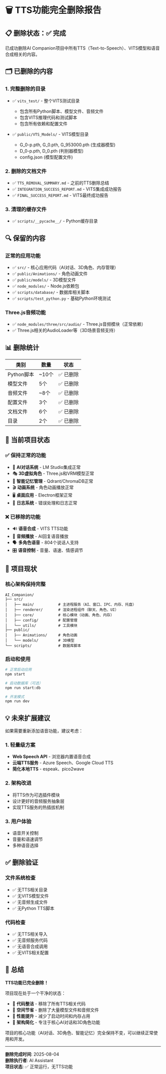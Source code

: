 # 🗑️ TTS功能完全删除报告

## 📋 删除状态：✅ 完成

已成功删除AI Companion项目中所有TTS（Text-to-Speech）、VITS模型和语音合成相关的内容。

## 🗂️ 已删除的内容

### 1. 完整删除的目录
- ✅ `vits_test/` - 整个VITS测试目录
  - 包含所有Python脚本、模型文件、音频文件
  - 包含VITS推理代码和测试脚本
  - 包含所有依赖和配置文件

- ✅ `public/VTS_Models/` - VITS模型目录
  - G_0-p.pth, G_0.pth, G_953000.pth (生成器模型)
  - D_0-p.pth, D_0.pth (判别器模型)
  - config.json (模型配置文件)

### 2. 删除的文档文件
- ✅ `TTS_REMOVAL_SUMMARY.md` - 之前的TTS删除总结
- ✅ `INTEGRATION_SUCCESS_REPORT.md` - VITS集成成功报告
- ✅ `FINAL_SUCCESS_REPORT.md` - VITS最终成功报告

### 3. 清理的缓存文件
- ✅ `scripts/__pycache__/` - Python缓存目录

## 🔍 保留的内容

### 正常的应用功能
- ✅ `src/` - 核心应用代码（AI对话、3D角色、内存管理）
- ✅ `public/Animations/` - 角色动画文件
- ✅ `public/models/` - 3D模型文件
- ✅ `node_modules/` - Node.js依赖包
- ✅ `scripts/database/` - 数据库相关脚本
- ✅ `scripts/test_python.py` - 基础Python环境测试

### Three.js音频功能
- ✅ `node_modules/three/src/audio/` - Three.js音频模块（正常依赖）
- ✅ Three.js相关的AudioLoader等（3D场景音频支持）

## 📊 删除统计

| 类别 | 数量 | 状态 |
|------|------|------|
| Python脚本 | ~10个 | ✅ 已删除 |
| 模型文件 | 5个 | ✅ 已删除 |
| 音频文件 | ~8个 | ✅ 已删除 |
| 配置文件 | 3个 | ✅ 已删除 |
| 文档文件 | 6个 | ✅ 已删除 |
| 目录 | 2个 | ✅ 已删除 |

## 🎯 当前项目状态

### ✅ 保持正常的功能
- 🤖 **AI对话系统** - LM Studio集成正常
- 🎭 **3D虚拟角色** - Three.js和VRM模型正常
- 🧠 **智能记忆管理** - Qdrant/ChromaDB正常
- 🎬 **动画系统** - 角色动画播放正常
- 🖥️ **桌面应用** - Electron框架正常
- 📝 **日志系统** - 错误处理和日志正常

### ❌ 已移除的功能
- 🔊 **语音合成** - VITS TTS功能
- 🎵 **音频播放** - AI回复语音播放
- 🗣️ **多角色语音** - 804个说话人支持
- 🎛️ **语音控制** - 音量、语速、情感调节

## 🚀 项目现状

### 核心架构保持完整
```
AI_Companion/
├── src/
│   ├── main/           # 主进程服务（AI、窗口、IPC、内存、托盘）
│   ├── renderer/       # 渲染进程组件（聊天、角色、UI）
│   ├── core/           # 核心模块（动画、角色、内存）
│   ├── config/         # 配置管理
│   └── utils/          # 工具模块
├── public/
│   ├── Animations/     # 角色动画
│   └── models/         # 3D模型
└── scripts/            # 数据库脚本
```

### 启动和使用
```bash
# 正常启动应用
npm start

# 启动数据库（可选）
npm run start:db

# 开发模式
npm run dev
```

## 💡 未来扩展建议

如果需要重新添加语音功能，建议考虑：

### 1. 轻量级方案
- **Web Speech API** - 浏览器内置语音合成
- **云端TTS服务** - Azure Speech、Google Cloud TTS
- **简化本地TTS** - espeak、pico2wave

### 2. 架构改进
- 将TTS作为可选插件模块
- 设计更好的音频服务抽象层
- 实现TTS服务的热插拔机制

### 3. 用户体验
- 语音开关控制
- 音量和语速调节
- 多种语音选择

## ✅ 删除验证

### 文件系统检查
- ✅ 无TTS相关目录
- ✅ 无VITS模型文件
- ✅ 无音频生成文件
- ✅ 无Python TTS脚本

### 代码检查
- ✅ 无TTS相关导入
- ✅ 无音频服务代码
- ✅ 无语音合成调用
- ✅ 无VITS相关配置

## 🎉 总结

**TTS功能已完全删除！** 

项目现在处于一个干净的状态：
- 🧹 **代码整洁** - 移除了所有TTS相关代码
- 💾 **空间节省** - 删除了大量模型文件和音频文件
- 🚀 **性能提升** - 减少了启动时间和内存占用
- 🔧 **架构简化** - 专注于核心AI对话和3D角色功能

项目的核心功能（AI对话、3D角色、智能记忆）完全保持不变，可以继续正常使用和开发。

---

**删除完成时间**: 2025-08-04  
**删除执行者**: AI Assistant  
**项目状态**: ✅ 正常运行，无TTS功能
